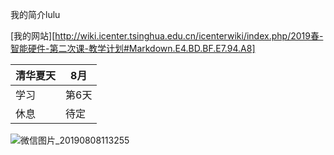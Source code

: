 我的简介lulu

[我的网站][http://wiki.icenter.tsinghua.edu.cn/icenterwiki/index.php/2019春-智能硬件-第二次课-教学计划#Markdown.E4.BD.BF.E7.94.A8]

| 清华夏天      | 8月 |
| ----------- | ----------- |
| 学习      | 第6天    |
| 休息   | 待定      |

![微信图片_20190808113255](C:\Users\MacBookpro\Desktop\微信图片_20190808113255.jpg)